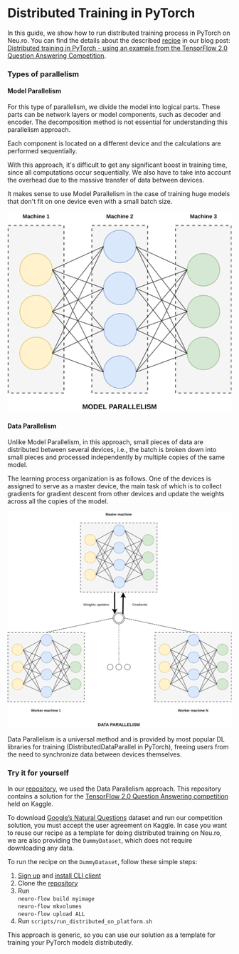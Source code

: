 # Distributed Training in PyTorch

In this guide, we show how to run distributed training process in PyTorch on Neu.ro. You can find the details about the described [recipe](https://github.com/neuromation/ml-recipe-distributed-pytorch) in our blog post: [Distributed training in PyTorch - using an example from the TensorFlow 2.0 Question Answering Competition](https://blog.neu.ro/blog/distributed-training-in-pytorch-using-an-example-from-the-tensorflow-2-0-question-answering-competition/).

### Types of parallelism

#### Model Parallelism

For this type of parallelism, we divide the model into logical parts. These parts can be network layers or model components, such as decoder and encoder. The decomposition method is not essential for understanding this parallelism approach.

Each component is located on a different device and the calculations are performed sequentially.

With this approach, it's difficult to get any significant boost in training time, since all computations occur sequentially. We also have to take into account the overhead due to the massive transfer of data between devices.

It makes sense to use Model Parallelism in the case of training huge models that don't fit on one device even with a small batch size.

![Model Parallelism](../.gitbook/assets/mp.png)

#### Data Parallelism

Unlike Model Parallelism, in this approach, small pieces of data are distributed between several devices, i.e., the batch is broken down into small pieces and processed independently by multiple copies of the same model.

The learning process organization is as follows. One of the devices is assigned to serve as a master device, the main task of which is to collect gradients for gradient descent from other devices and update the weights across all the copies of the model.

![Data Parallelism](../.gitbook/assets/dp.png)

Data Parallelism is a universal method and is provided by most popular DL libraries for training (DistributedDataParallel in PyTorch), freeing users from the need to synchronize data between devices themselves.

### Try it for yourself

In our [repository](https://github.com/neuromation/ml-recipe-distributed-pytorch), we used the Data Parallelism approach. This repository contains a solution for the [TensorFlow 2.0 Question Answering competition](https://www.kaggle.com/c/tensorflow2-question-answering) held on Kaggle.

To download [Google’s Natural Questions](https://ai.google.com/research/NaturalQuestions/dataset) dataset and run our competition solution, you must accept the user agreement on Kaggle. In case you want to reuse our recipe as a template for doing distributed training on Neu.ro, we are also providing the `DummyDataset`, which does not require downloading any data.

To run the recipe on the `DummyDataset`, follow these simple steps:

1. [Sign up](https://neu.ro) and [install CLI client](https://docs.neu.ro/getting-started#installing-cli)
2. Clone the [repository](https://github.com/neuromation/ml-recipe-distributed-pytorch)
3. Run \
   `neuro-flow build myimage`\
   `neuro-flow mkvolumes`\
   `neuro-flow upload ALL`
4. Run `scripts/run_distributed_on_platform.sh`

This approach is generic, so you can use our solution as a template for training your PyTorch models distributedly.
